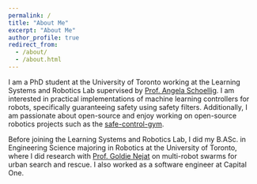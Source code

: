 ```yaml
---
permalink: /
title: "About Me"
excerpt: "About Me"
author_profile: true
redirect_from:
  - /about/
  - /about.html
---
```


I am a PhD student at the University of Toronto working at the Learning Systems and Robotics Lab supervised by [Prof. Angela Schoellig](https://www.dynsyslab.org/prof-angela-schoellig/). I am interested in practical implementations of machine learning controllers for robots, specifically guaranteeing safety using safety filters. Additionally, I am passionate about open-source and enjoy working on open-source robotics projects such as the [safe-control-gym](https://github.com/utiasDSL/safe-control-gym).

Before joining the Learning Systems and Robotics Lab, I did my B.ASc. in Engineering Science majoring in Robotics at the University of Toronto, where I did research with [Prof. Goldie Nejat](https://www.mie.utoronto.ca/faculty_staff/nejat/) on multi-robot swarms for urban search and rescue. I also worked as a software engineer at Capital One. 
